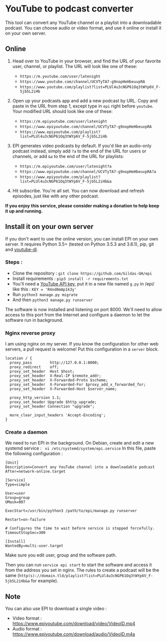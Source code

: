 # YouTube to podcast converter

This tool can convert any YouTube channel or a playlist into a downloadable podcast. You can choose audio or video format, and use it online or install it on your own server.

## Online

1. Head over to YouTube in your browser, and find the URL of your favorite user, channel, or playlist. The URL will look like one of these:
	+ `https://m.youtube.com/user/latenight`
	+ `https://www.youtube.com/channel/UCVTyTA7-g9nopHeHbeuvpRA`
	+ `https://www.youtube.com/playlist?list=PLUl4u3cNGP61Oq3tWYp6V_F-5jb5L2iHb`

2. Open up your podcasts app and add a new podcast by URL. Copy and paste in the URL from step 1, except type in `epi` right before `youtube`.
Your modified URL should look like one of these:
	+ `https://m.epiyoutube.com/user/latenight`
	+ `https://www.epiyoutube.com/channel/UCVTyTA7-g9nopHeHbeuvpRA`
	+ `https://www.epiyoutube.com/playlist?list=PLUl4u3cNGP61Oq3tWYp6V_F-5jb5L2iHb`

3. EPI generates video podcasts by default. If you'd like an audio-only podcast instead, simply add `?a` to the end of the URL for users or channels, or add `&a` to the end of the URL for playlists:
	+ `https://m.epiyoutube.com/user/latenight?a`
	+ `https://www.epiyoutube.com/channel/UCVTyTA7-g9nopHeHbeuvpRA?a`
	+ `https://www.epiyoutube.com/playlist?list=PLUl4u3cNGP61Oq3tWYp6V_F-5jb5L2iHb&a`

4. Hit subscribe. You're all set. You can now download and refresh episodes, just like with any other podcast.

**If you enjoy this service, please consider making a donation to help keep it up and running.**


## Install it on your own server

If you don't want to use the online version, you can install EPI on your own server. It requires Python 3.5+ (tested on Python 3.5.3 and 3.6.1), pip, git and [youtube-dl](http://rg3.github.io/youtube-dl/download.html).
### Steps :
- Clone the repository : ``git clone https://github.com/Gildas-GH/epi``
- Install requirements : ``pip3 install -r requirements.txt``
- You'll need a [YouTube API key](https://stackoverflow.com/questions/44399219/where-to-find-the-youtube-api-key), put it in a new file named ``g.py`` in /epi/ like this : ``KEY = 'R4nd0mAp1k3y'``
- Run ``python3 manage.py migrate``
- And then ``python3 manage.py runserver``

The software is now installed and listening on port 8000. We'll need to allow access to this port from the Internet and configure a daemon to let the software run in background.

### Nginx reverse proxy
I am using nginx on my server. If you know the configuration for other web servers, a pull request is welcome!
Put this configuration in a ``server`` block.
```
location / {
  proxy_pass        http://127.0.0.1:8000;
  proxy_redirect    off;
  proxy_set_header  Host $host;
  proxy_set_header  X-Real-IP $remote_addr;
  proxy_set_header  X-Forwarded-Proto $scheme;
  proxy_set_header  X-Forwarded-For $proxy_add_x_forwarded_for;
  proxy_set_header  X-Forwarded-Host $server_name;
  
  proxy_http_version 1.1;
  proxy_set_header Upgrade $http_upgrade;
  proxy_set_header Connection "upgrade";

  more_clear_input_headers 'Accept-Encoding';
}
```

### Create a daemon

We need to run EPI in the background. On Debian, create and edit a new systemd service :
`` vi /etc/systemd/system/epi.service``
In this file, paste the following configuration :
```
[Unit]
Description=Convert any YouTube channel into a downloadable podcast
After=network-online.target
 
[Service]
Type=simple
 
User=user
Group=group
UMask=007
 
ExecStart=/usr/bin/python3 /path/to/epi/manage.py runserver
 
Restart=on-failure
 
# Configures the time to wait before service is stopped forcefully.
TimeoutStopSec=300
 
[Install]
WantedBy=multi-user.target
```
Make sure you edit user, group and the software path.

Then you can run ``service epi start`` to start the software and access it from the address you set in nginx. The rules to create a podcast will be the same (``http(s)://domain.tld/playlist?list=PLUl4u3cNGP61Oq3tWYp6V_F-5jb5L2iHb&a`` for example).

## Note
You can also use EPI to download a single video :
- Video format : https://www.epiyoutube.com/download/video/VideoID.mp4
- Audio format : https://www.epiyoutube.com/download/audio/VideoID.m4a
